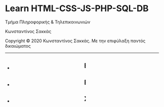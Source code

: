 <html>
<head>
<style>

</style>
</head>
<body>
<h1> Learn HTML-CSS-JS-PHP-SQL-DB</h1>
<p> Τμήμα Πληροφορικής & Τηλεπικοινωνιών </p>
<p> Κωνσταντίνος Σακκάς</p>
<p>Copyright © 2020 Κωνσταντίνος Σακκάς. Με την επιφύλαξη παντός δικαιώματος</p>

<hr>  
  

<ul>
  <li><a href="Εισαγωγή στην HTML" target="_blank"><h2><marquee width = "50%">Εισαγωγή στην HTML</marquee></h2></a></li>
  <li><a href="Εισαγωγή στην CSS" target="_blank"><h2><marquee width = "50%" scrolldelay = "10">Εισαγωγή στην CSS</marquee></h2></a></li>
  <li><a href="Σύνθετα Παραδείγματα HTML-CSS" target="_blank"><h2><marquee width = "50%" scrolldelay = "20">Σύνθετα Παραδείγματα HTML-CSS</marquee></h2></a></li>

 </ul>




</body>
</html>
